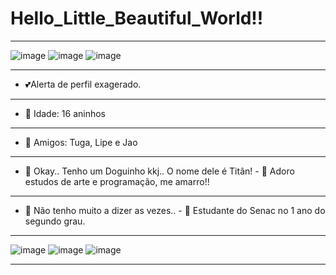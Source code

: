 # Hello_Little_Beautiful_World!!
__________________________________________________________________________________________________________________________
 ![image](https://images-wixmp-ed30a86b8c4ca887773594c2.wixmp.com/f/4844df49-b3bd-4517-945e-f21a7e0d2da7/d6tmvjp-a395bab7-df50-49e6-a6a9-93e248bd5dbd.gif?token=eyJ0eXAiOiJKV1QiLCJhbGciOiJIUzI1NiJ9.eyJzdWIiOiJ1cm46YXBwOjdlMGQxODg5ODIyNjQzNzNhNWYwZDQxNWVhMGQyNmUwIiwiaXNzIjoidXJuOmFwcDo3ZTBkMTg4OTgyMjY0MzczYTVmMGQ0MTVlYTBkMjZlMCIsIm9iaiI6W1t7InBhdGgiOiJcL2ZcLzQ4NDRkZjQ5LWIzYmQtNDUxNy05NDVlLWYyMWE3ZTBkMmRhN1wvZDZ0bXZqcC1hMzk1YmFiNy1kZjUwLTQ5ZTYtYTZhOS05M2UyNDhiZDVkYmQuZ2lmIn1dXSwiYXVkIjpbInVybjpzZXJ2aWNlOmZpbGUuZG93bmxvYWQiXX0.j7LskgpWoTwYXycaThglqNfgXWTCPDBT-l8GOF8CprM)  ![image](https://thumbs.gfycat.com/ImpureDrearyHippopotamus-max-1mb.gif) ![image](https://i.imgur.com/rn3E1qJ.gif)
__________________________________________________________________________________________________________________________
- 💕Alerta de perfil exagerado.
-------------------------------------------------------------------------------------------------------------------------
- 💖 Idade: 16 aninhos 
-------------------------------------------------------------------------------------------------------------------------
- 🌱 Amigos: Tuga, Lipe e Jao
-------------------------------------------------------------------------------------------------------------------------
- 🐶 Okay.. Tenho um Doguinho kkj.. O nome dele é Titân! - 🤔 Adoro estudos de arte e programação, me amarro!!
-------------------------------------------------------------------------------------------------------------------------
- 💬 Não tenho muito a dizer as vezes.. - 🦖 Estudante do Senac no 1 ano do segundo grau.
__________________________________________________________________________________________________________________________
![image](https://media.tenor.com/FbTWLMuy8dgAAAAj/lcv-80s-computer.gif) ![image](https://media.tenor.com/8v-QEoJksxMAAAAj/eevee-dance.gif) ![image](https://pa1.aminoapps.com/6361/ff52014b116b2f9e747757dbe898cff6933ec21b_00.gif)
__________________________________________________________________________________________________________________________




